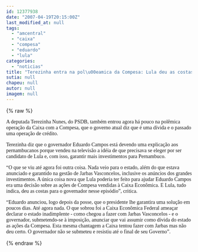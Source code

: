 ```yaml
---
id: 12377938
date: "2007-04-19T20:15:00Z"
last_modified_at: null
tags:
  - "amcentral"
  - "caixa"
  - "compesa"
  - "eduardo"
  - "lula"
categories:
  - "noticias"
title: "Terezinha entra na pol\u00eamica da Compesa: Lula deu as costas a Eduardo e ele cedeu \u00e0 chantagem da Caixa"
sutia: null
chapeu: null
autor: null
imagem: null
---
```

{% raw %}
<p><P><FONT face=Verdana>A deputada Terezinha Nunes, do PSDB, também entrou agora há pouco na polêmica operação da Caixa com a Compesa, que o governo atual diz que é uma dívida e o passado uma operação de crédito. </FONT></P></p>
<p><P><FONT face=Verdana>Terezinha diz que o governador Eduardo Campos está devendo uma explicação aos pernambucanos porque vendeu na televisão a idéia de que precisava se eleger por ser candidato de Lula e, com isso, garantir mais investimentos para Pernambuco. </FONT></P></p>
<p><P><FONT face=Verdana>“O que se viu até agora foi outra coisa. Nada veio para o estado, além do que estava anunciado e garantido na gestão de Jarbas Vasconcelos, inclusive os anúncios dos grandes investimentos. A única coisa nova que Lula poderia ter feito para ajudar Eduardo Campos era uma decisão sobre as ações de Compesa vendidas à Caixa Econômica. E Lula, tudo indica, deu as costas para o governador nesse episódio”, critica.</FONT></P></p>
<p><P><FONT face=Verdana>“Eduardo anunciou, logo depois da posse, que o presidente lhe garantira uma solução em poucos dias. Até agora nada. O que sobrou foi a Caixa Econômica Federal ameaçar declarar o estado inadimplente - como chegou a fazer com Jarbas Vasconcelos - e o governador, submetendo-se à imposição, anunciar que vai assumir como dívida do estado as ações da Compesa. Esta mesma chantagem a Caixa tentou fazer com Jarbas mas não deu certo. O governador não se submeteu e resistiu até o final de seu Governo”.</FONT></P> </p>
{% endraw %}